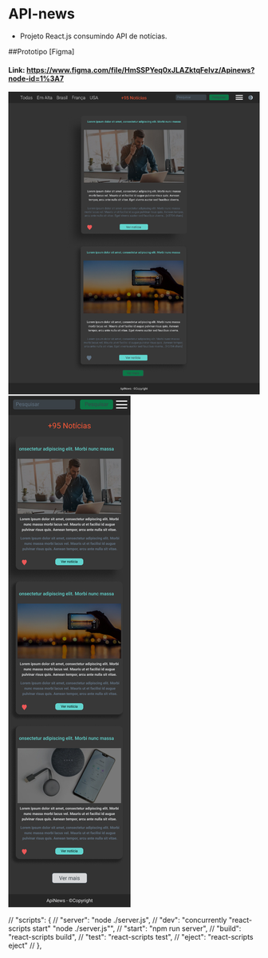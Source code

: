# API-news

- Projeto React.js consumindo API de notícias.

##Prototipo [Figma]
#### Link: https://www.figma.com/file/HmSSPYeq0xJLAZktqFeIvz/Apinews?node-id=1%3A7

![Imagém da página desktop](https://github.com/carlos-souza-dev/apinews/blob/master/src/assets/Dark-Desktop.jpg)
![Imagém da página mobile](https://github.com/carlos-souza-dev/apinews/blob/master/src/assets/Dark-mobile.jpg)

 // "scripts": {
  //   "server": "node ./server.js",
  //   "dev": "concurrently \"react-scripts start\" \"node ./server.js\"",
  //   "start": "npm run server",
  //   "build": "react-scripts build",
  //   "test": "react-scripts test",
  //   "eject": "react-scripts eject"
  // },